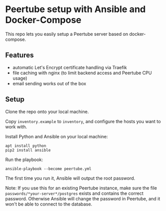 # Peertube setup with Ansible and Docker-Compose

This repo lets you easily setup a Peertube server based on docker-compose.

## Features

- automatic Let's Encrypt certificate handling via Traefik
- file caching with nginx (to limit backend access and Peertube CPU usage)
- email sending works out of the box

## Setup

Clone the repo onto your local machine.

Copy `inventory.example` to `inventory`, and configure the hosts you want to work with.

Install Python and Ansible on your local machine:

    apt install python
    pip2 install ansible

Run the playbook:

    ansible-playbook --become peertube.yml

The first time you run it, Ansible will output the root password.

Note: If you use this for an existing Peertube instance, make sure the file
`passwords/*your-server*/postgres` exists and contains the correct password. Otherwise
Ansible will change the password in Peertube, and it won't be able to connect to the database.

